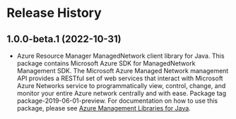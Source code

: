 # Release History

## 1.0.0-beta.1 (2022-10-31)

- Azure Resource Manager ManagedNetwork client library for Java. This package contains Microsoft Azure SDK for ManagedNetwork Management SDK. The Microsoft Azure Managed Network management API provides a RESTful set of web services that interact with Microsoft Azure Networks service to programmatically view, control, change, and monitor your entire Azure network centrally and with ease. Package tag package-2019-06-01-preview. For documentation on how to use this package, please see [Azure Management Libraries for Java](https://aka.ms/azsdk/java/mgmt).
